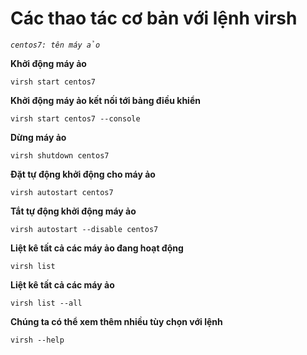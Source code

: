 # Các thao tác cơ bản với lệnh virsh
*```centos7: tên máy ảo```*

**Khởi động máy ảo**

`virsh start centos7`

**Khởi động máy ảo kết nối tới bảng điều khiển**

`virsh start centos7 --console`

**Dừng máy ảo**

`virsh shutdown centos7`

**Đặt tự động khởi động cho máy ảo**

`virsh autostart centos7`

**Tắt tự động khởi động máy ảo**

`virsh autostart --disable centos7`

**Liệt kê tất cả các máy ảo đang hoạt động**

`virsh list`

**Liệt kê tất cả các máy ảo**

`virsh list --all`

**Chúng ta có thể xem thêm nhiều tùy chọn với lệnh**

`virsh --help`